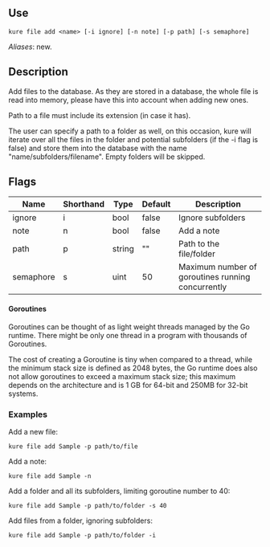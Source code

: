 ## Use

`kure file add <name> [-i ignore] [-n note] [-p path] [-s semaphore]`

*Aliases*: new.

## Description

Add files to the database. As they are stored in a database, the whole file is read into memory, please have this into account when adding new ones.

Path to a file must include its extension (in case it has).

The user can specify a path to a folder as well, on this occasion, kure will iterate over all the files in the folder and potential subfolders (if the -i flag is false) and store them into the database with the name "name/subfolders/filename". Empty folders will be skipped.

## Flags 

|  Name     | Shorthand |     Type      |    Default    |                     Description                   |
|-----------|-----------|---------------|---------------|---------------------------------------------------|
| ignore    | i         | bool          | false         | Ignore subfolders                                 | 
| note      | n         | bool          | false         | Add a note                                        | 
| path      | p         | string        | ""            | Path to the file/folder                           |
| semaphore | s         | uint          | 50            | Maximum number of goroutines running concurrently |

#### Goroutines

Goroutines can be thought of as light weight threads managed by the Go runtime. There might be only one thread in a program with thousands of Goroutines.

The cost of creating a Goroutine is tiny when compared to a thread, while the minimum stack size is defined as 2048 bytes, the Go runtime does also not allow goroutines to exceed a maximum stack size; this maximum depends on the architecture and is 1 GB for 64-bit and 250MB for 32-bit systems.

### Examples

Add a new file:
```
kure file add Sample -p path/to/file
```

Add a note:
```
kure file add Sample -n
```

Add a folder and all its subfolders, limiting goroutine number to 40:
```
kure file add Sample -p path/to/folder -s 40
```

Add files from a folder, ignoring subfolders:
```
kure file add Sample -p path/to/folder -i 
```
